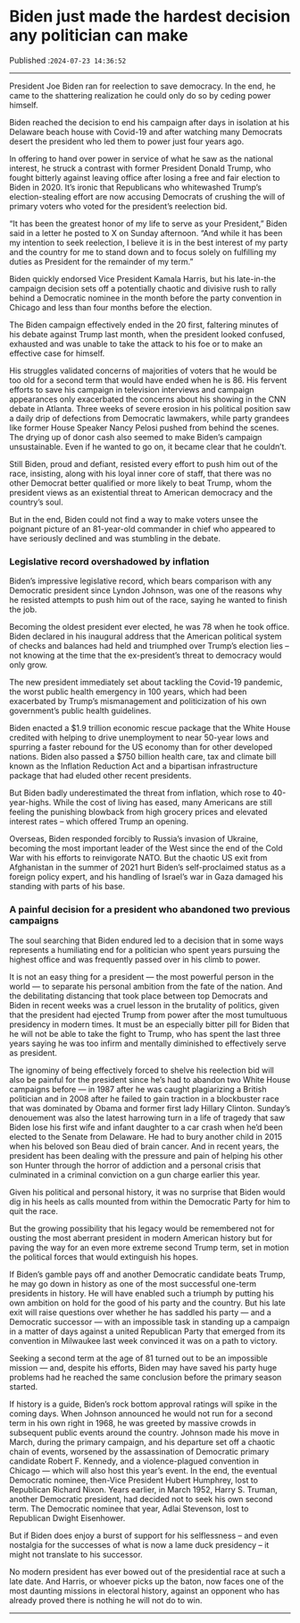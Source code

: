 # Biden just made the hardest decision any politician can make

Published :`2024-07-23 14:36:52`

---

President Joe Biden ran for reelection to save democracy. In the end, he came to the shattering realization he could only do so by ceding power himself.

Biden reached the decision to end his campaign after days in isolation at his Delaware beach house with Covid-19 and after watching many Democrats desert the president who led them to power just four years ago.

In offering to hand over power in service of what he saw as the national interest, he struck a contrast with former President Donald Trump, who fought bitterly against leaving office after losing a free and fair election to Biden in 2020. It’s ironic that Republicans who whitewashed Trump’s election-stealing effort are now accusing Democrats of crushing the will of primary voters who voted for the president’s reelection bid.

“It has been the greatest honor of my life to serve as your President,” Biden said in a letter he posted to X on Sunday afternoon. “And while it has been my intention to seek reelection, I believe it is in the best interest of my party and the country for me to stand down and to focus solely on fulfilling my duties as President for the remainder of my term.”

Biden quickly endorsed Vice President Kamala Harris, but his late-in-the campaign decision sets off a potentially chaotic and divisive rush to rally behind a Democratic nominee in the month before the party convention in Chicago and less than four months before the election.

The Biden campaign effectively ended in the 20 first, faltering minutes of his debate against Trump last month, when the president looked confused, exhausted and was unable to take the attack to his foe or to make an effective case for himself.

His struggles validated concerns of majorities of voters that he would be too old for a second term that would have ended when he is 86. His fervent efforts to save his campaign in television interviews and campaign appearances only exacerbated the concerns about his showing in the CNN debate in Atlanta. Three weeks of severe erosion in his political position saw a daily drip of defections from Democratic lawmakers, while party grandees like former House Speaker Nancy Pelosi pushed from behind the scenes. The drying up of donor cash also seemed to make Biden’s campaign unsustainable. Even if he wanted to go on, it became clear that he couldn’t.

Still Biden, proud and defiant, resisted every effort to push him out of the race, insisting, along with his loyal inner core of staff, that there was no other Democrat better qualified or more likely to beat Trump, whom the president views as an existential threat to American democracy and the country’s soul.

But in the end, Biden could not find a way to make voters unsee the poignant picture of an 81-year-old commander in chief who appeared to have seriously declined and was stumbling in the debate.

### Legislative record overshadowed by inflation

Biden’s impressive legislative record, which bears comparison with any Democratic president since Lyndon Johnson, was one of the reasons why he resisted attempts to push him out of the race, saying he wanted to finish the job.

Becoming the oldest president ever elected, he was 78 when he took office. Biden declared in his inaugural address that the American political system of checks and balances had held and triumphed over Trump’s election lies – not knowing at the time that the ex-president’s threat to democracy would only grow.

The new president immediately set about tackling the Covid-19 pandemic, the worst public health emergency in 100 years, which had been exacerbated by Trump’s mismanagement and politicization of his own government’s public health guidelines.

Biden enacted a $1.9 trillion economic rescue package that the White House credited with helping to drive unemployment to near 50-year lows and spurring a faster rebound for the US economy than for other developed nations. Biden also passed a $750 billion health care, tax and climate bill known as the Inflation Reduction Act and a bipartisan infrastructure package that had eluded other recent presidents.

But Biden badly underestimated the threat from inflation, which rose to 40-year-highs. While the cost of living has eased, many Americans are still feeling the punishing blowback from high grocery prices and elevated interest rates – which offered Trump an opening.

Overseas, Biden responded forcibly to Russia’s invasion of Ukraine, becoming the most important leader of the West since the end of the Cold War with his efforts to reinvigorate NATO. But the chaotic US exit from Afghanistan in the summer of 2021 hurt Biden’s self-proclaimed status as a foreign policy expert, and his handling of Israel’s war in Gaza damaged his standing with parts of his base.

### A painful decision for a president who abandoned two previous campaigns

The soul searching that Biden endured led to a decision that in some ways represents a humiliating end for a politician who spent years pursuing the highest office and was frequently passed over in his climb to power.

It is not an easy thing for a president — the most powerful person in the world — to separate his personal ambition from the fate of the nation. And the debilitating distancing that took place between top Democrats and Biden in recent weeks was a cruel lesson in the brutality of politics, given that the president had ejected Trump from power after the most tumultuous presidency in modern times. It must be an especially bitter pill for Biden that he will not be able to take the fight to Trump, who has spent the last three years saying he was too infirm and mentally diminished to effectively serve as president.

The ignominy of being effectively forced to shelve his reelection bid will also be painful for the president since he’s had to abandon two White House campaigns before — in 1987 after he was caught plagiarizing a British politician and in 2008 after he failed to gain traction in a blockbuster race that was dominated by Obama and former first lady Hillary Clinton. Sunday’s denouement was also the latest harrowing turn in a life of tragedy that saw Biden lose his first wife and infant daughter to a car crash when he’d been elected to the Senate from Delaware. He had to bury another child in 2015 when his beloved son Beau died of brain cancer. And in recent years, the president has been dealing with the pressure and pain of helping his other son Hunter through the horror of addiction and a personal crisis that culminated in a criminal conviction on a gun charge earlier this year.

Given his political and personal history, it was no surprise that Biden would dig in his heels as calls mounted from within the Democratic Party for him to quit the race.

But the growing possibility that his legacy would be remembered not for ousting the most aberrant president in modern American history but for paving the way for an even more extreme second Trump term, set in motion the political forces that would extinguish his hopes.

If Biden’s gamble pays off and another Democratic candidate beats Trump, he may go down in history as one of the most successful one-term presidents in history. He will have enabled such a triumph by putting his own ambition on hold for the good of his party and the country. But his late exit will raise questions over whether he has saddled his party — and a Democratic successor — with an impossible task in standing up a campaign in a matter of days against a united Republican Party that emerged from its convention in Milwaukee last week convinced it was on a path to victory.

Seeking a second term at the age of 81 turned out to be an impossible mission — and, despite his efforts, Biden may have saved his party huge problems had he reached the same conclusion before the primary season started.

If history is a guide, Biden’s rock bottom approval ratings will spike in the coming days. When Johnson announced he would not run for a second term in his own right in 1968, he was greeted by massive crowds in subsequent public events around the country. Johnson made his move in March, during the primary campaign, and his departure set off a chaotic chain of events, worsened by the assassination of Democratic primary candidate Robert F. Kennedy, and a violence-plagued convention in Chicago — which will also host this year’s event. In the end, the eventual Democratic nominee, then-Vice Pre﻿sident Hubert Humphrey, lost to Republican Richard Nixon. Years earlier, in March 1952, Harry S. Truman, another Democratic president, had decided not to seek his own second term. The Democratic nominee that year, Adlai Stevenson, lost to Republican Dwight Eisenhower.

But if Biden does enjoy a burst of support for his selflessness – and even nostalgia for the successes of what is now a lame duck presidency – it might not translate to his successor.

No modern president has ever bowed out of the presidential race at such a late date. And Harris, or whoever picks up the baton, now faces one of the most daunting missions in electoral history, against an opponent who has already proved there is nothing he will not do to win.

---

